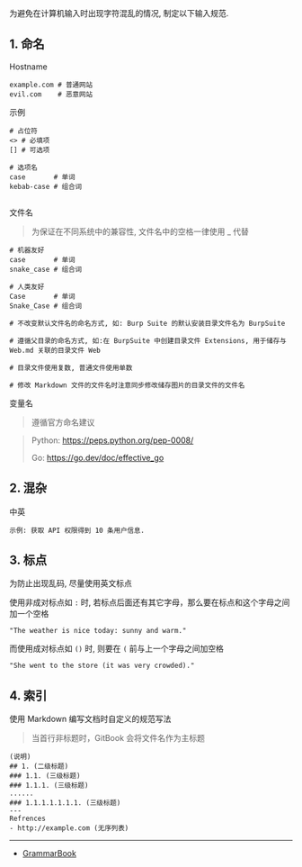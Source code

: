 为避免在计算机输入时出现字符混乱的情况, 制定以下输入规范.

## 1. 命名

Hostname

```
example.com # 普通网站
evil.com    # 恶意网站
```

示例

```
# 占位符
<> # 必填项
[] # 可选项

# 选项名
case       # 单词
kebab-case # 组合词


```

文件名

> 为保证在不同系统中的兼容性, 文件名中的空格一律使用 _ 代替

```
# 机器友好
case       # 单词
snake_case # 组合词

# 人类友好
Case       # 单词
Snake_Case # 组合词

# 不改变默认文件名的命名方式, 如: Burp Suite 的默认安装目录文件名为 BurpSuite

# 遵循父目录的命名方式, 如:在 BurpSuite 中创建目录文件 Extensions, 用于储存与 Web.md 关联的目录文件 Web

# 目录文件使用复数, 普通文件使用单数

# 修改 Markdown 文件的文件名时注意同步修改储存图片的目录文件的文件名
```

变量名

> 遵循官方命名建议

> Python: https://peps.python.org/pep-0008/
>
> Go: https://go.dev/doc/effective_go

## 2. 混杂

中英

```
示例: 获取 API 权限得到 10 条用户信息.
```

## 3. 标点

为防止出现乱码, 尽量使用英文标点

使用非成对标点如 `:` 时, 若标点后面还有其它字母，那么要在标点和这个字母之间加一个空格

```
"The weather is nice today: sunny and warm."
```

而使用成对标点如 `()` 时, 则要在 `(` 前与上一个字母之间加空格

```
"She went to the store (it was very crowded)."
```

## 4. 索引

使用 Markdown 编写文档时自定义的规范写法

> 当首行非标题时，GitBook 会将文件名作为主标题

```
(说明)
## 1. (二级标题)
### 1.1. (三级标题)
### 1.1.1. (三级标题)
......
### 1.1.1.1.1.1.1. (三级标题)
---
Refrences
- http://example.com (无序列表)
```

---

- [GrammarBook](https://www.grammarbook.com/)
